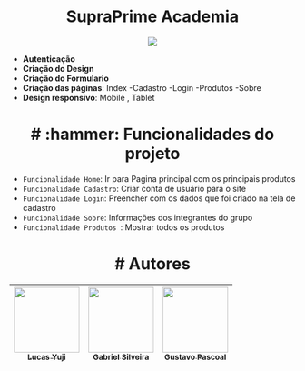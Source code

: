 <h1 align="center"> SupraPrime Academia </h1>
<p align="center">
<img loading="lazy" src="http://img.shields.io/static/v1?label=STATUS&message=EM%20DESENVOLVIMENTO&color=GREEN&style=for-the-badge"/>
</p>

- **Autenticação** 
- **Criação do Design** 
- **Criação do Formulario**
- **Criação das páginas**: Index -Cadastro -Login -Produtos -Sobre
- **Design responsivo**: Mobile , Tablet 

<h1 align="center"> # :hammer: Funcionalidades do projeto </h1>

- `Funcionalidade Home`: Ir para Pagina principal com os principais produtos 
- `Funcionalidade Cadastro`: Criar conta de usuário para o site
- `Funcionalidade Login`: Preencher com os dados que foi criado na tela de cadastro
- `Funcionalidade Sobre`: Informações dos integrantes do grupo
- `Funcionalidade Produtos `: Mostrar todos os produtos

<h1 align="center"> # Autores </h1>

| [<img loading="lazy" src="https://avatars.githubusercontent.com/u/114181346?v=4" width=115><br><sub>Lucas Yuji</sub>](https://github.com/lucastamashirolyt) |  [<img loading="lazy" src="https://avatars.githubusercontent.com/u/142549426?v=4" width=115><br><sub>Gabriel Silveira</sub>](https://github.com/bielzin10mil) |  [<img loading="lazy" src="https://avatars.githubusercontent.com/u/142549465?v=4" width=115><br><sub>Gustavo Pascoal</sub>](https://github.com/gupascoal) |
| :---: | :---: | :---: |
